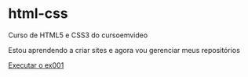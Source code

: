 # html-css
 Curso de HTML5 e CSS3 do cursoemvideo

 Estou aprendendo a criar sites e agora vou gerenciar meus repositórios 

 <a href="https://raul180903.github.io/html-css/exercícios/ex001/index.html">Executar o ex001</a>
